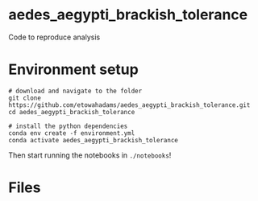 # aedes_aegypti_brackish_tolerance
Code to reproduce analysis

# Environment setup
```
# download and navigate to the folder
git clone https://github.com/etowahadams/aedes_aegypti_brackish_tolerance.git
cd aedes_aegypti_brackish_tolerance

# install the python dependencies 
conda env create -f environment.yml
conda activate aedes_aegypti_brackish_tolerance
```

Then start running the notebooks in `./notebooks`!

# Files

